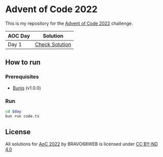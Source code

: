 # Advent of Code 2022

This is my repository for the [Advent of Code 2022](https://adventofcode.com/2022) challenge.

| AOC Day | Solution                       |
| ------- | ------------------------------ |
| Day 1   | [Check Solution](01/README.md) |

## How to run

### Prerequisites

-   [Bunjs](https://bun.sh) (v1.0.0)

### Run

```bash
cd $day
bun run code.ts
```

## License

All solutions for [AoC 2022](https://adventofcode.com/2022) by BRAVO68WEB is licensed under [CC BY-ND 4.0](https://creativecommons.org/licenses/by-nd/4.0/)
